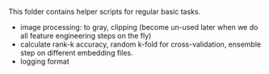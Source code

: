 This folder contains helper scripts for regular basic tasks.
- image processing: to gray, clipping (become un-used later when we do all feature engineering steps on the fly)
- calculate rank-k accuracy, random k-fold for cross-validation, ensemble step on different embedding files.
- logging format

